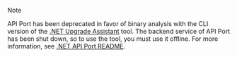 > [!NOTE]
> API Port has been deprecated in favor of binary analysis with the CLI version of the [.NET Upgrade Assistant](../docs/core/porting/upgrade-assistant-overview.md#upgrade-with-the-cli-tool) tool. The backend service of API Port has been shut down, so to use the tool, you must use it offline. For more information, see [.NET API Port README](https://github.com/microsoft/dotnet-apiport/blob/dev/docs/Console/README.md#run-the-tool-in-an-offline-mode).
